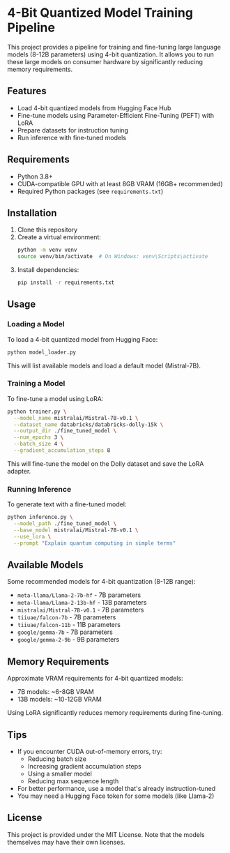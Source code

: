 # 4-Bit Quantized Model Training Pipeline

This project provides a pipeline for training and fine-tuning large language models (8-12B parameters) using 4-bit quantization. It allows you to run these large models on consumer hardware by significantly reducing memory requirements.

## Features

- Load 4-bit quantized models from Hugging Face Hub
- Fine-tune models using Parameter-Efficient Fine-Tuning (PEFT) with LoRA
- Prepare datasets for instruction tuning
- Run inference with fine-tuned models

## Requirements

- Python 3.8+
- CUDA-compatible GPU with at least 8GB VRAM (16GB+ recommended)
- Required Python packages (see `requirements.txt`)

## Installation

1. Clone this repository
2. Create a virtual environment:
   ```bash
   python -m venv venv
   source venv/bin/activate  # On Windows: venv\Scripts\activate
   ```
3. Install dependencies:
   ```bash
   pip install -r requirements.txt
   ```

## Usage

### Loading a Model

To load a 4-bit quantized model from Hugging Face:

```bash
python model_loader.py
```

This will list available models and load a default model (Mistral-7B).

### Training a Model

To fine-tune a model using LoRA:

```bash
python trainer.py \
  --model_name mistralai/Mistral-7B-v0.1 \
  --dataset_name databricks/databricks-dolly-15k \
  --output_dir ./fine_tuned_model \
  --num_epochs 3 \
  --batch_size 4 \
  --gradient_accumulation_steps 8
```

This will fine-tune the model on the Dolly dataset and save the LoRA adapter.

### Running Inference

To generate text with a fine-tuned model:

```bash
python inference.py \
  --model_path ./fine_tuned_model \
  --base_model mistralai/Mistral-7B-v0.1 \
  --use_lora \
  --prompt "Explain quantum computing in simple terms"
```

## Available Models

Some recommended models for 4-bit quantization (8-12B range):

- `meta-llama/Llama-2-7b-hf` - 7B parameters
- `meta-llama/Llama-2-13b-hf` - 13B parameters
- `mistralai/Mistral-7B-v0.1` - 7B parameters
- `tiiuae/falcon-7b` - 7B parameters
- `tiiuae/falcon-11b` - 11B parameters
- `google/gemma-7b` - 7B parameters
- `google/gemma-2-9b` - 9B parameters

## Memory Requirements

Approximate VRAM requirements for 4-bit quantized models:

- 7B models: ~6-8GB VRAM
- 13B models: ~10-12GB VRAM

Using LoRA significantly reduces memory requirements during fine-tuning.

## Tips

- If you encounter CUDA out-of-memory errors, try:
  - Reducing batch size
  - Increasing gradient accumulation steps
  - Using a smaller model
  - Reducing max sequence length
- For better performance, use a model that's already instruction-tuned
- You may need a Hugging Face token for some models (like Llama-2)

## License

This project is provided under the MIT License. Note that the models themselves may have their own licenses.
